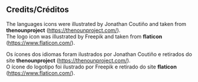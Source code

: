 
## Credits/Créditos
The languages icons were illustrated by Jonathan Coutiño and taken from **thenounproject** (https://thenounproject.com/).<br>
The logo icon was illustrated by Freepik and taken from **flaticon** (https://www.flaticon.com/).

Os ícones dos idiomas foram ilustrados por Jonathan Coutiño e retirados do site **thenounproject** (https://thenounproject.com/).<br>
O ícone do logotipo foi ilustrado por Freepik e retirado do site **flaticon** (https://www.flaticon.com/).


